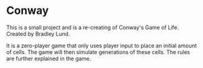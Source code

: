 # Conway
This is a small project and is a re-creating of Conway's Game of Life. Created by Bradley Lund.

It is a zero-player game that only uses player input to place an initial amount of cells.
The game will then simulate generations of these cells.
The rules are further explained in the game.
